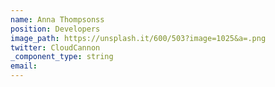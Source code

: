 ```yaml
---
name: Anna Thompsonss
position: Developers
image_path: https://unsplash.it/600/503?image=1025&a=.png
twitter: CloudCannon
_component_type: string
email:
---
```


